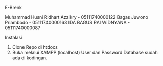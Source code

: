 E-Brenk

Muhammad Husni Ridhart Azzikry - 05111740000122
Bagas Juwono Priambodo - 05111740000163
IDA BAGUS RAI WIDNYANA - 05111740000087

Instalasi 
1. Clone Repo di htdocs
2. Buka melalui XAMPP (localhost)
User dan Password Database sudah ada di kodingan.
